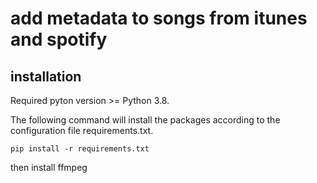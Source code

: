 # add metadata to songs from itunes and spotify

## installation
Required pyton version >= Python 3.8.

The following command will install the packages according to the configuration file requirements.txt.

```
pip install -r requirements.txt
```

then install ffmpeg
